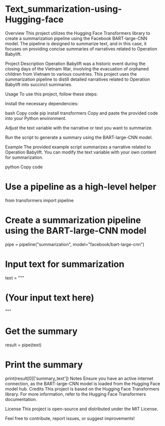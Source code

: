 # Text_summarization-using-Hugging-face

Overview
This project utilizes the Hugging Face Transformers library to create a summarization pipeline using the Facebook BART-large-CNN model. The pipeline is designed to summarize text, and in this case, it focuses on providing concise summaries of narratives related to Operation Babylift.

Project Description
Operation Babylift was a historic event during the closing days of the Vietnam War, involving the evacuation of orphaned children from Vietnam to various countries. This project uses the summarization pipeline to distill detailed narratives related to Operation Babylift into succinct summaries.

Usage
To use this project, follow these steps:

Install the necessary dependencies:

bash
Copy code
pip install transformers
Copy and paste the provided code into your Python environment.

Adjust the text variable with the narrative or text you want to summarize.

Run the script to generate a summary using the BART-large-CNN model.

Example
The provided example script summarizes a narrative related to Operation Babylift. You can modify the text variable with your own content for summarization.

python
Copy code
# Use a pipeline as a high-level helper
from transformers import pipeline

# Create a summarization pipeline using the BART-large-CNN model
pipe = pipeline("summarization", model="facebook/bart-large-cnn")

# Input text for summarization
text = """
# (Your input text here)
"""

# Get the summary
result = pipe(text)

# Print the summary
print(result[0]['summary_text'])
Notes
Ensure you have an active internet connection, as the BART-large-CNN model is loaded from the Hugging Face model hub.
Credits
This project is based on the Hugging Face Transformers library. For more information, refer to the Hugging Face Transformers documentation.

License
This project is open-source and distributed under the MIT License.

Feel free to contribute, report issues, or suggest improvements!
